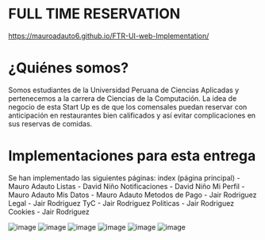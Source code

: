 # FULL TIME RESERVATION 

https://mauroadauto6.github.io/FTR-UI-web-Implementation/

# ¿Quiénes somos?
Somos estudiantes de la Universidad Peruana de Ciencias Aplicadas y pertenecemos a la carrera de Ciencias de la Computación. La idea de negocio de esta Start Up es de que los comensales puedan reservar con anticipación en restaurantes bien calificados y así evitar complicaciones en sus reservas de comidas.

# Implementaciones para esta entrega
Se han implementado las siguientes páginas:
index (página principal) - Mauro Adauto
Listas - David Niño
Notificaciones - David Niño
Mi Perfil - Mauro Adauto
Mis Datos - Mauro Adauto
Metodos de Pago - Jair Rodriguez
Legal - Jair Rodriguez
TyC - Jair Rodriguez
Politicas - Jair Rodriguez
Cookies - Jair Rodriguez

![image](https://user-images.githubusercontent.com/85711851/197451929-e48d2f00-8050-4d66-a9f2-cd1f9ebba84b.png)
![image](https://user-images.githubusercontent.com/85711851/197451703-3a26ca35-eb99-4a95-ba7b-2e2838b840ae.png)
![image](https://user-images.githubusercontent.com/85711851/197451763-7792d3bc-cc93-4276-8968-82fae4eeab4a.png)
![image](https://user-images.githubusercontent.com/85711851/197451786-f4aa8d84-2bc0-4a4b-8c68-312ef1634206.png)
![image](https://user-images.githubusercontent.com/85711851/197451814-ec140d72-82c1-4845-9b6d-b6c2d2fff4aa.png)
![image](https://user-images.githubusercontent.com/85711851/197451850-f22563d5-0d61-4394-9a36-8396a4243256.png)
